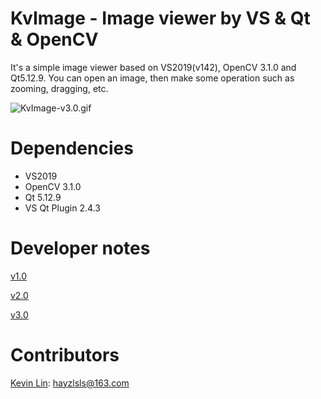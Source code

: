 # KvImage - Image viewer by VS & Qt & OpenCV

It's a simple image viewer based on VS2019(v142), OpenCV 3.1.0 and Qt5.12.9. You can open an image, then make some operation such as zooming, dragging, etc.

![KvImage-v3.0.gif](./docs/images/KvImage-v3.0.gif)

# Dependencies

- VS2019
- OpenCV 3.1.0
- Qt 5.12.9
- VS Qt Plugin 2.4.3

# Developer notes

<a target="_blank" href="./docs/developer_note_v1.0.md">v1.0</a>

<a target="_blank" href="./docs/developer_note_v2.0.md">v2.0</a>

<a target="_blank" href="./docs/developer_note_v3.0.md">v3.0</a>

# Contributors

[Kevin Lin](https://github.com/whuls): hayzlsls@163.com